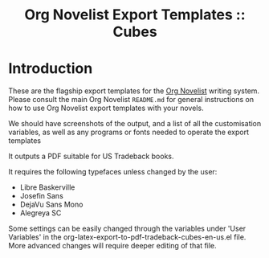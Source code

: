 <div align="center">

# Org Novelist Export Templates :: Cubes

</div>


# Introduction
These are the flagship export templates for the [Org Novelist](https://github.com/sympodius/org-novelist/) writing system. Please consult the main Org Novelist `README.md` for general instructions on how to use Org Novelist export templates with your novels.

We should have screenshots of the output, and a list of all the customisation variables, as well as any programs or fonts needed to operate the export templates

It outputs a PDF suitable for US Tradeback books.

It requires the following typefaces unless changed by the user:

- Libre Baskerville
- Josefin Sans
- DejaVu Sans Mono
- Alegreya SC

Some settings can be easily changed through the variables under 'User Variables' in the org-latex-export-to-pdf-tradeback-cubes-en-us.el file. More advanced changes will require deeper editing of that file.
